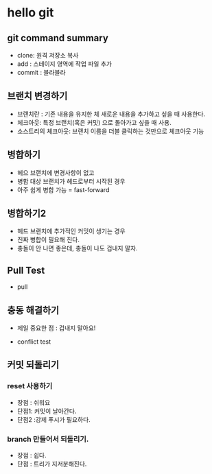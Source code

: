 # hello git

## git command summary

- clone: 원격 저장소 복사
- add : 스테이지 영역에 작업 파일 추가
- commit : 블라블라

## 브랜치 변경하기

- 브랜치란 : 기존 내용을 유지한 체 새로운 내용을 추가하고 싶을 때 사용한다.
- 체크아웃: 특정 브랜치(혹은 커밋) 으로 돌아가고 싶을 때 사용.
- 소스트리의 체크아웃: 브랜치 이름을 더블 클릭하는 것만으로 체크아웃 기능

## 병합하기

- 헤으 브랜치에 변경사항이 없고 
- 병합 대상 브랜치가 헤드로부터 시작된 경우
- 아주 쉽게 병합 가능 = fast-forward

## 병합하기2

- 헤드 브랜치에 추가적인 커밋이 생기는 경우
- 진짜 병합이 필요해 진다.
- 충돌이 안 나면 좋은데, 충돌이 나도 겁내지 말자. 

## Pull Test

- pull

## 충동 해결하기

- 제일 중요한 점 : 겁내지 말아요!

- conflict test

## 커밋 되돌리기

### reset 사용하기

- 장점 : 쉬워요
- 단점1: 커밋이 날아간다. 
- 단점2 :강제 푸시가 필요하다.

### branch 만들어서 되돌리기.

- 장점 : 쉽다.
- 단점 : 트리가 지저분해진다.